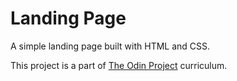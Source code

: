 # Landing Page

A simple landing page built with HTML and CSS. 

This project is a part of [The Odin Project](https://www.theodinproject.com) curriculum.
